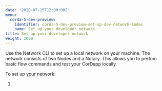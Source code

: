 ```yaml
---
date: '2020-07-15T12:00:00Z'
menu:
  corda-5-dev-preview:
    identifier: corda-5-dev-preview-set-up-dev-network-index
    name: Set up your developer network
title: Set up your developer network
weight: 2000
---
```


Use the Network CLI to set up a local network on your machine. The network consists of two Nodes and a Notary. This allows you to perfom basic flow commands and test your CorDapp locally.

To set up your network:

1.
